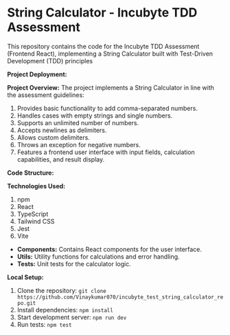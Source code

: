 # String Calculator - Incubyte TDD Assessment

This repository contains the code for the Incubyte TDD Assessment (Frontend React), implementing a String Calculator built with Test-Driven Development (TDD) principles

**Project Deployment:** 

**Project Overview:**
The project implements a String Calculator in line with the assessment guidelines:

  1. Provides basic functionality to add comma-separated numbers.
  2. Handles cases with empty strings and single numbers.
  3. Supports an unlimited number of numbers.
  4. Accepts newlines as delimiters.
  5. Allows custom delimiters.
  6. Throws an exception for negative numbers.
  7. Features a frontend user interface with input fields, calculation capabilities, and result display.

**Code Structure:**

**Technologies Used:**
  1. npm
  2. React
  3. TypeScript
  4. Tailwind CSS
  5. Jest
  6. Vite

- **Components:** Contains React components for the user interface.
- **Utils:** Utility functions for calculations and error handling.
- **Tests:** Unit tests for the calculator logic.

**Local Setup:**

1. Clone the repository: `git clone https://github.com/Vinaykumar070/incubyte_test_string_calculator_repo.git`
2. Install dependencies: `npm install`
3. Start development server: `npm run dev`
4. Run tests: `npm test`
